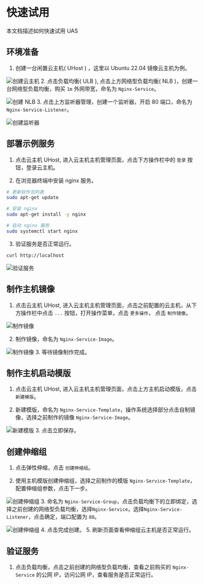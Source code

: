 # 快速试用

本文档描述如何快速试用 UAS

## 环境准备

1. 创建一台闲置云主机( UHost ) ，这里以 Ubuntu 22.04 镜像云主机为例。

![创建云主机](/images/uhost_create.png)
2. 点击负载均衡( ULB ), 点击上方网络型负载均衡( NLB )，创建一台网络型负载均衡，购买 `1m` 外网带宽，命名为 `Nginx-Service`。

![创建 NLB](/images/nlb_create.png)
3. 点击上方监听器管理，创建一个监听器，开启 80 端口，命名为 `Nginx-Service-Listener`。

![创建监听器](/images/nlb_listener_create.png)

## 部署示例服务

1. 点击云主机 UHost, 进入云主机主机管理页面，点击下方操作栏中的 `登录` 按钮，登录云主机。

2. 在浏览器终端中安装 nginx 服务。

```bash
# 更新软件包列表
sudo apt-get update

# 安装 nginx
sudo apt-get install -y nginx

# 启动 nginx 服务
sudo systemctl start nginx
```

3. 验证服务是否正常运行。

```bash
curl http://localhost
```

![验证服务](/images/nginx_test.png)

## 制作主机镜像

1. 点击云主机 UHost, 进入云主机主机管理页面，点击之前配置的云主机，从下方操作栏中点击 `...` 按钮，打开操作菜单，点击 `更多操作`， 点击 `制作镜像`。

![制作镜像](/images/uhost_image_create.png)

2. 制作镜像，命名为 `Nginx-Service-Image`。

![制作镜像](/images/uhost_image_create_2.png)
3. 等待镜像制作完成。

## 制作主机启动模版

1. 点击云主机 UHost, 进入云主机主机管理页面，点击上方主机启动模版，点击 `新建模版`。

2. 新建模版，命名为 `Nginx-Service-Template`，操作系统选择部分点击自制镜像，选择之前制作的镜像 `Nginx-Service-Image`。

![新建模版](/images/uhost_template_create.png)
3. 点击立即保存。

## 创建伸缩组

1. 点击弹性伸缩，点击 `创建伸缩组`。

2. 使用主机模版创建伸缩组，选择之前制作的模版 `Nginx-Service-Template`，配置伸缩组参数，点击下一步。

![创建伸缩组](/images/auto_scaling_create.png)
3. 命名为 `Nginx-Service-Group`，点击负载均衡下的立即绑定，选择之前创建的网络型负载均衡，选择`Nginx-Service`，选择`Nginx-Service-Listener`，点击确定，端口配置为 `80`。

![创建伸缩组](/images/auto_scaling_create_2.png)
4. 点击完成创建。
5. 刷新页面查看伸缩组云主机是否正常运行。

## 验证服务

1. 点击负载均衡，点击之前创建的网络型负载均衡，查看之前购买的 `Nginx-Service` 的公网 IP，访问公网 IP，查看服务是否正常运行。
